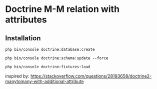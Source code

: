 # Doctrine M-M relation with attributes

## Installation

    php bin/console doctrine:database:create

    php bin/console doctrine:schema:update --force

    php bin/console doctrine:fixtures:load

inspired by: https://stackoverflow.com/questions/28193658/doctrine2-manytomany-with-additional-attribute
